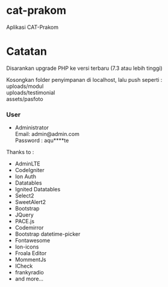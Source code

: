 # cat-prakom

Aplikasi CAT-Prakom

<h1>Catatan</h1>
<p>Disarankan upgrade PHP ke versi terbaru (7.3 atau lebih tinggi)</p>
<p>
Kosongkan folder penyimpanan di localhost, lalu push seperti :
<br/>uploads/modul
<br/>uploads/testimonial
<br/>assets/pasfoto
</p>
<h3>User</h3>
<ul>
<li>Administrator <br/> Email: admin@admin.com <br/> Password : aqu****te </li>
  
</ul>

Thanks to :

<ul>
  <li>AdminLTE</li>
<li>CodeIgniter</li>
<li>Ion Auth</li>
<li>Datatables</li>
<li>Ignited Datatables</li>
<li>Select2</li>
<li>SweetAlert2</li>
<li>Bootstrap</li>
<li>JQuery</li>
<li>PACE.js</li>
<li>Codemirror</li>
<li>Bootstrap datetime-picker</li>
<li>Fontawesome</li>
<li>Ion-icons</li>
<li>Froala Editor</li>
<li>MommentJs</li>
<li>ICheck</li>
<li>frankyradio</li>
<li>and more...</li>
</ul>
